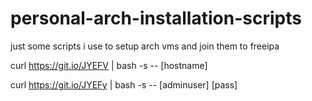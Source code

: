 # personal-arch-installation-scripts

just some scripts i use to setup arch vms and join them to freeipa

curl https://git.io/JYEFV | bash -s -- [hostname]

curl https://git.io/JYEFy | bash -s -- [adminuser] [pass]


